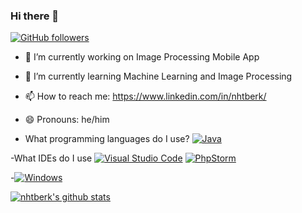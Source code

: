 ### Hi there 👋

[![GitHub followers](https://img.shields.io/github/followers/nhtberk.svg?style=social&label=Follow&maxAge=2592000)](https://github.com/nhtberk?tab=followers)

- 🔭 I’m currently working on Image Processing Mobile App
- 🌱 I’m currently learning Machine Learning and Image Processing
- 📫 How to reach me: https://www.linkedin.com/in/nhtberk/
- 😄 Pronouns: he/him

- What programming languages do I use?
[![Java](https://img.shields.io/badge/--F7DF1E?logo=java&logoColor=000)](https://www.java.com/tr/)


-What IDEs do I use
[![Visual Studio Code](https://img.shields.io/badge/--007ACC?logo=visual%20studio%20code&logoColor=ffffff)](https://code.visualstudio.com/)
[![PhpStorm](https://badgen.net/badge/icon/phpstorm?icon=phpstorm&label)](https://www.jetbrains.com/phpstorm/)

-[![Windows](https://svgshare.com/i/ZhY.svg)](https://svgshare.com/i/ZhY.svg)

[![nhtberk's github stats](https://github-readme-stats.vercel.app/api?username=nhtberk&theme=blue-green)](https://github.com/anuraghazra/github-readme-stats)


